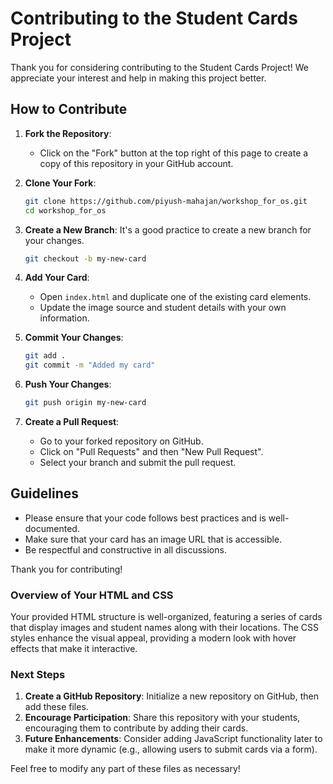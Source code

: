 # Contributing to the Student Cards Project

Thank you for considering contributing to the Student Cards Project! We appreciate your interest and help in making this project better.

## How to Contribute

1. **Fork the Repository**:
   - Click on the "Fork" button at the top right of this page to create a copy of this repository in your GitHub account.

2. **Clone Your Fork**:
   ```bash
   git clone https://github.com/piyush-mahajan/workshop_for_os.git
   cd workshop_for_os
   ```

3. **Create a New Branch**:
   It's a good practice to create a new branch for your changes.
   ```bash
   git checkout -b my-new-card
   ```

4. **Add Your Card**:
   - Open `index.html` and duplicate one of the existing card elements.
   - Update the image source and student details with your own information.

5. **Commit Your Changes**:
   ```bash
   git add .
   git commit -m "Added my card"
   ```

6. **Push Your Changes**:
   ```bash
   git push origin my-new-card
   ```

7. **Create a Pull Request**:
   - Go to your forked repository on GitHub.
   - Click on "Pull Requests" and then "New Pull Request".
   - Select your branch and submit the pull request.

## Guidelines

- Please ensure that your code follows best practices and is well-documented.
- Make sure that your card has an image URL that is accessible.
- Be respectful and constructive in all discussions.

Thank you for contributing!


### Overview of Your HTML and CSS

Your provided HTML structure is well-organized, featuring a series of cards that display images and student names along with their locations. The CSS styles enhance the visual appeal, providing a modern look with hover effects that make it interactive.

### Next Steps

1. **Create a GitHub Repository**: Initialize a new repository on GitHub, then add these files.
2. **Encourage Participation**: Share this repository with your students, encouraging them to contribute by adding their cards.
3. **Future Enhancements**: Consider adding JavaScript functionality later to make it more dynamic (e.g., allowing users to submit cards via a form).

Feel free to modify any part of these files as necessary!
